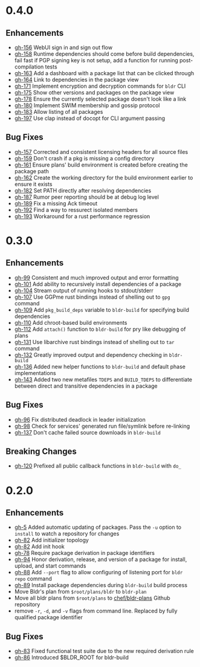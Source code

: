# 0.4.0

## Enhancements
- [gh-156](https://github.com/chef/bldr/pull/156) WebUI sign in and sign out flow
- [gh-158](https://github.com/chef/bldr/pull/158) Runtime dependencies should come before build dependencies, fail fast if PGP signing key is not setup, add a function for running post-compilation tests
- [gh-163](https://github.com/chef/bldr/pull/163) Add a dashboard with a package list that can be clicked through
- [gh-164](https://github.com/chef/bldr/pull/164) Link to dependencies in the package view
- [gh-171](https://github.com/chef/bldr/pull/171) Implement encryption and decryption commands for `bldr` CLI
- [gh-175](https://github.com/chef/bldr/pull/175) Show other versions and packages on the package view
- [gh-178](https://github.com/chef/bldr/pull/178) Ensure the currently selected package doesn't look like a link
- [gh-180](https://github.com/chef/bldr/pull/180) Implement SWIM membership and gossip protocol
- [gh-183](https://github.com/chef/bldr/pull/183) Allow listing of all packages
- [gh-197](https://github.com/chef/bldr/pull/197) Use clap instead of docopt for CLI argument passing

## Bug Fixes
- [gh-157](https://github.com/chef/bldr/pull/157) Corrected and consistent licensing headers for all source files
- [gh-159](https://github.com/chef/bldr/pull/159) Don't crash if a pkg is missing a config directory
- [gh-161](https://github.com/chef/bldr/pull/161) Ensure plans' build environment is created before creating the package path
- [gh-162](https://github.com/chef/bldr/pull/162) Create the working directory for the build environment earlier to ensure it exists
- [gh-182](https://github.com/chef/bldr/pull/182) Set PATH directly after resolving dependencies
- [gh-187](https://github.com/chef/bldr/pull/187) Rumor peer reporting should be at debug log level
- [gh-189](https://github.com/chef/bldr/pull/189) Fix a missing Ack timeout
- [gh-192](https://github.com/chef/bldr/pull/192) Find a way to ressurect isolated members
- [gh-193](https://github.com/chef/bldr/pull/193) Workaround for a rust performance regression

# 0.3.0
## Enhancements
- [gh-99](https://github.com/chef/bldr/pull/99) Consistent and much improved output and error formatting
- [gh-101](https://github.com/chef/bldr/pull/101) Add ability to recursively install dependencies of a package
- [gh-104](https://github.com/chef/bldr/pull/104) Stream output of running hooks to stdout/stderr
- [gh-107](https://github.com/chef/bldr/pull/107) Use GGPme rust bindings instead of shelling out to `gpg` command
- [gh-109](https://github.com/chef/bldr/pull/109) Add `pkg_build_deps` variable to `bldr-build` for specifying build dependencies
- [gh-110](https://github.com/chef/bldr/pull/110) Add chroot-based build environments
- [gh-112](https://github.com/chef/bldr/pull/112) Add `attach()` function to `bldr-build` for pry like debugging of plans
- [gh-131](https://github.com/chef/bldr/pull/131) Use libarchive rust bindings instead of shelling out to `tar` command
- [gh-132](https://github.com/chef/bldr/pull/132) Greatly improved output and dependency checking in `bldr-build`
- [gh-136](https://github.com/chef/bldr/pull/136) Added new helper functions to `bldr-build` and default phase implementations
- [gh-143](https://github.com/chef/bldr/pull/143) Added two new metafiles `TDEPS` and `BUILD_TDEPS` to differentiate between direct and  transitive dependencies in a package

## Bug Fixes
- [gh-96](https://github.com/chef/bldr/pull/96) Fix distributed deadlock in leader initialization
- [gh-98](https://github.com/chef/bldr/pull/98) Check for services' generated run file/symlink before re-linking
- [gh-137](https://github.com/chef/bldr/pull/137) Don't cache failed source downloads in `bldr-build`

## Breaking Changes
- [gh-120](https://github.com/chef/bldr/pull/120) Prefixed all public callback functions in `bldr-build` with `do_`

# 0.2.0
## Enhancements
- [gh-5](https://github.com/chef/bldr/pull/5) Added automatic updating of packages. Pass the `-u` option to `install` to watch a repository for changes
- [gh-82](https://github.com/chef/bldr/pull/82) Add initializer topology
- [gh-82](https://github.com/chef/bldr/pull/82) Add init hook
- [gh-78](https://github.com/chef/bldr/pull/78) Require package derivation in package identifiers
- [gh-94](https://github.com/chef/bldr/pull/94) Honor derivation, release, and version of a package for install, upload, and start commands
- [gh-88](https://github.com/chef/bldr/pull/88) Add `--port` flag to allow configuring of listening port for `bldr repo` command
- [gh-89](https://github.com/chef/bldr/pull/89) Install package dependencies during `bldr-build` build process
- Move Bldr's plan from `$root/plans/bldr` to `bldr-plan`
- Move all bldr plans from `$root/plans` to [chef/bldr-plans](https://github.com/chef/bldr-plans) Github repository
- remove `-r`, `-d`, and `-v` flags from command line. Replaced by fully qualified package identifier

## Bug Fixes
- [gh-83](https://github.com/chef/bldr/pull/83) Fixed functional test suite due to the new required derivation rule
- [gh-86](https://github.com/chef/bldr/pull/86) Introduced $BLDR_ROOT for bldr-build
